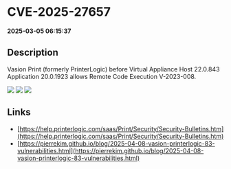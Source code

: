 # CVE-2025-27657

**2025-03-05 06:15:37**

## Description
Vasion Print (formerly PrinterLogic) before Virtual Appliance Host 22.0.843 Application 20.0.1923 allows Remote Code Execution V-2023-008.

![](https://img.shields.io/static/v1?label=Score&message=9.8&color=red)
![](https://img.shields.io/static/v1?label=Severity&message=CRITICAL&color=red)
![](https://img.shields.io/static/v1?label=CWE&message=RCE&color=green)

## Links
- [https://help.printerlogic.com/saas/Print/Security/Security-Bulletins.htm](https://help.printerlogic.com/saas/Print/Security/Security-Bulletins.htm)
- [https://pierrekim.github.io/blog/2025-04-08-vasion-printerlogic-83-vulnerabilities.html](https://pierrekim.github.io/blog/2025-04-08-vasion-printerlogic-83-vulnerabilities.html)

